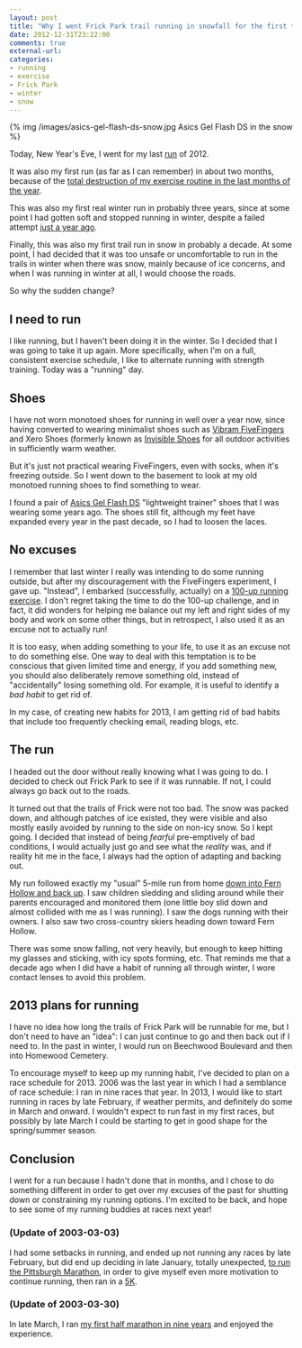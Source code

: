 ```yaml
---
layout: post
title: "Why I went Frick Park trail running in snowfall for the first time in a decade"
date: 2012-12-31T23:22:00
comments: true
external-url: 
categories: 
- running
- exercise
- Frick Park
- winter
- snow
---
```

{% img /images/asics-gel-flash-ds-snow.jpg Asics Gel Flash DS in the snow %}

Today, New Year's Eve, I went for my last [run](/blog/categories/running/) of 2012.

It was also my first run (as far as I can remember) in about two months, because of the [total destruction of my exercise routine in the last months of the year](/blog/2012/12/28/meditations-on-climbing-the-36-floors-of-the-pitt-cathedral-of-learning/).

This was also my first real winter run in probably three years, since at some point I had gotten soft and stopped running in winter, despite a failed attempt [just a year ago](/blog/2012/01/02/new-experiment-for-a-new-year-winter-running-in-vibram-fivefingers-shoes/).

Finally, this was also my first trail run in snow in probably a decade. At some point, I had decided that it was too unsafe or uncomfortable to run in the trails in winter when there was snow, mainly because of ice concerns, and when I was running in winter at all, I would choose the roads.

So why the sudden change?

<!--more-->

## I need to run

I like running, but I haven't been doing it in the winter. So I decided that I was going to take it up again. More specifically, when I'm on a full, consistent exercise schedule, I like to alternate running with strength training. Today was a "running" day.

## Shoes

I have not worn monotoed shoes for running in well over a year now, since having converted to wearing minimalist shoes such as [Vibram FiveFingers](/blog/categories/fivefingers/) and Xero Shoes (formerly known as [Invisible Shoes](/blog/categories/invisible-shoes/) for all outdoor activities in sufficiently warm weather.

But it's just not practical wearing FiveFingers, even with socks, when it's freezing outside. So I went down to the basement to look at my old monotoed running shoes to find something to wear.

I found a pair of [Asics Gel Flash DS](http://www.roadrunnersports.com/rrs/products/ASC754/) "lightweight trainer" shoes that I was wearing some years ago. The shoes still fit, although my feet have expanded every year in the past decade, so I had to loosen the laces.

## No excuses

I remember that last winter I really was intending to do some running outside, but after my discouragement with the FiveFingers experiment, I gave up. "Instead", I embarked (successfully, actually) on a [100-up running exercise](/blog/2012/01/09/starting-the-100-up-exercise-for-running-30-day-challenge/). I don't regret taking the time to do the 100-up challenge, and in fact, it did wonders for helping me balance out my left and right sides of my body and work on some other things, but in retrospect, I also used it as an excuse not to actually run!

It is too easy, when adding something to your life, to use it as an excuse not to do something else. One way to deal with this temptation is to be conscious that given limited time and energy, if you add something new, you should also deliberately remove something old, instead of "accidentally" losing something old. For example, it is useful to identify a *bad habit* to get rid of.

In my case, of creating new habits for 2013, I am getting rid of bad habits that include too frequently checking email, reading blogs, etc.

## The run

I headed out the door without really knowing what I was going to do. I decided to check out Frick Park to see if it was runnable. If not, I could always go back out to the roads.

It turned out that the trails of Frick were not too bad. The snow was packed down, and although patches of ice existed, they were visible and also mostly easily avoided by running to the side on non-icy snow. So I kept going. I decided that instead of being *fearful* pre-emptively of bad conditions, I would actually just go and see what the *reality* was, and if reality hit me in the face, I always had the option of adapting and backing out.

My run followed exactly my "usual" 5-mile run from home [down into Fern Hollow and back up](/blog/2011/10/12/i-love-trail-running-in-frick-park/). I saw children sledding and sliding around while their parents encouraged and monitored them (one little boy slid down and almost collided with me as I was running). I saw the dogs running with their owners. I also saw two cross-country skiers heading down toward Fern Hollow.

There was some snow falling, not very heavily, but enough to keep hitting my glasses and sticking, with icy spots forming, etc. That reminds me that a decade ago when I did have a habit of running all through winter, I wore contact lenses to avoid this problem.

## 2013 plans for running

I have no idea how long the trails of Frick Park will be runnable for me, but I don't need to have an "idea": I can just continue to go and then back out if I need to. In the past in winter, I would run on Beechwood Boulevard and then into Homewood Cemetery.

To encourage myself to keep up my running habit, I've decided to plan on a race schedule for 2013. 2006 was the last year in which I had a semblance of race schedule: I ran in nine races that year. In 2013, I would like to start running in races by late February, if weather permits, and definitely do some in March and onward. I wouldn't expect to run fast in my first races, but possibly by late March I could be starting to get in good shape for the spring/summer season.

## Conclusion

I went for a run because I hadn't done that in months, and I chose to do something different in order to get over my excuses of the past for shutting down or constraining my running options. I'm excited to be back, and hope to see some of my running buddies at races next year!

### (Update of 2003-03-03)

I had some setbacks in running, and ended up not running any races by late February, but did end up deciding in late January, totally unexpected, [to run the Pittsburgh Marathon](/blog/2013/01/30/why-and-how-i-am-going-to-run-the-2013-pittsburgh-marathon/), in order to give myself even more motivation to continue running, then ran in a [5K](/blog/2013/03/03/my-first-steel-city-road-runners-winter-5k-race/).

### (Update of 2003-03-30)

In late March, I ran [my first half marathon in nine years](/blog/2013/03/30/report-on-just-a-short-run-my-first-half-marathon-in-nine-years/) and enjoyed the experience.

